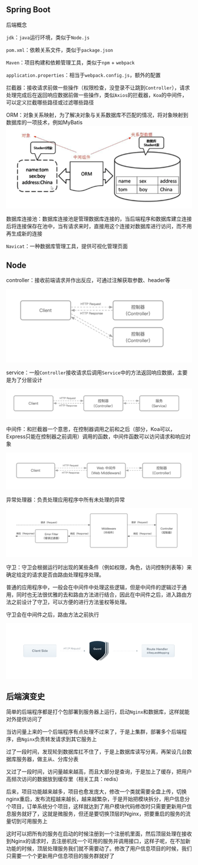 ## Spring Boot

后端概念

`jdk`：`java`运行环境，类似于`Node.js`

`pom.xml`：依赖关系文件，类似于`package.json`

`Maven`：项目构建和依赖管理工具，类似于`npm` + `webpack`

`application.properties`：相当于`webpack.config.js`，额外的配置

拦截器：接收请求前做一些操作（权限检查，没登录不让跳到`Controller`），请求处理完成后在返回响应数据前做一些操作，类似`Axios`的拦截器，`Koa`的中间件，可以定义拦截哪些路径或过滤哪些路径

ORM：对象关系映射，为了解决对象与关系数据库不匹配的情况，将对象映射到数据库的一项技术，例如MyBatis
![图片加载失败](./assets/orm.png)

数据库连接池：数据库连接池是管理数据库连接的，当后端程序和数据库建立连接后将连接保存在池中，当有请求来时，直接用这个连接对数据库进行访问，而不用再生成新的连接

`Navicat`：一种数据库管理工具，提供可视化管理页面

## Node

controller：接收前端请求并作出反应，可通过注解获取参数、header等

![图片加载失败](./assets/controller.png)

service：一般`Controller`接收请求后调用`Service`中的方法返回响应数据，主要是为了分层设计

![图片加载失败](./assets/service.png)

中间件：和拦截器一个意思，在控制器调用之前和之后（部分，Koa可以，Express只能在控制器之前调用）调用的函数，中间件函数可以访问请求和响应对象

![图片加载失败](./assets/middleware.png)

异常处理器：负责处理应用程序中所有未处理的异常

![图片加载失败](./assets/error-filter.png)

守卫：守卫会根据运行时出现的某些条件（例如权限，角色，访问控制列表等）来确定给定的请求是否由路由处理程序处理。

普通的应用程序中，一般会在中间件中处理这些逻辑，但是中间件的逻辑过于通用，同时也无法很优雅的去和路由方法进行结合，因此在中间件之后，进入路由方法之前设计了守卫，可以方便的进行方法鉴权等处理。

守卫会在中间件之后，路由方法之前执行

![图片加载失败](./assets/guard.png)

## 后端演变史

简单的后端程序都是打个包部署到服务器上运行，启动`Nginx`和数据库，这样就能对外提供访问了

当访问量上来的一个后端程序有点处理不过来了，于是上集群，部署多个后端程序，由`Nginx`负责转发请求到其它服务上

过了一段时间，发现轮到数据库扛不住了，于是上数据库读写分离，再架设几台数据库服务器，做主从、分库分表

又过了一段时间，访问量越来越高，而且大部分是查询，于是加上了缓存，把用户高频次访问的数据放到缓存里（相关工具：redis）

后来，项目功能越来越多，项目也愈发庞大，修改一个类就需要全盘上传，切换nginx重启，发布流程越来越长，越来越繁杂，于是开始把模块拆分，用户信息分个项目，订单系统分个项目，这样就达到了用户模块代码修改时只需要更新用户信息服务就好了，这就是微服务，但还是要切换顶层的Nginx，把要重启的服务的流量切到可用服务上

这时可以把所有的服务在启动的时候注册到一个注册机里面，然后顶层处理在接收到Nginx的请求时，去注册机找一个可用的服务并调用接口，这样子呢，在不加新功能的时候，顶层处理服务我们就不需要动了。修改了用户信息项目的时候，我们只需要一个个更新用户信息项目的服务群就好了